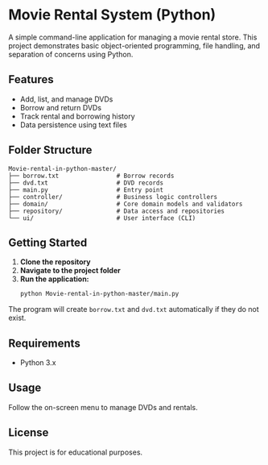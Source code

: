 # Movie Rental System (Python)

A simple command-line application for managing a movie rental store. This project demonstrates basic object-oriented programming, file handling, and separation of concerns using Python.

## Features

- Add, list, and manage DVDs
- Borrow and return DVDs
- Track rental and borrowing history
- Data persistence using text files

## Folder Structure

```
Movie-rental-in-python-master/
├── borrow.txt                # Borrow records
├── dvd.txt                   # DVD records
├── main.py                   # Entry point
├── controller/               # Business logic controllers
├── domain/                   # Core domain models and validators
├── repository/               # Data access and repositories
└── ui/                       # User interface (CLI)
```

## Getting Started

1. **Clone the repository**
2. **Navigate to the project folder**
3. **Run the application:**
   ```sh
   python Movie-rental-in-python-master/main.py
   ```

The program will create `borrow.txt` and `dvd.txt` automatically if they do not exist.

## Requirements

- Python 3.x

## Usage

Follow the on-screen menu to manage DVDs and rentals.

## License

This project is for educational purposes.
